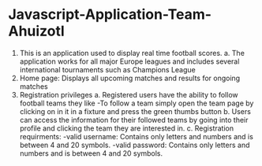 # Javascript-Application-Team-Ahuizotl

1. This is an application used to display real time football scores.
  a. The application works for all major Europe leagues and includes several international tournaments such as Champions League
2. Home page: Displays all upcoming matches and results for ongoing matches
3. Registration privileges
  a. Registered users have the ability to follow football teams they like
    -To follow a team simply open the team page by clicking on in it in a fixture and press the green thumbs button
  b. Users can access the information for their followed teams by going into their profile and clicking the team they are interested in.
  c. Registration requirments:
    -valid username: Contains only letters and numbers and is between 4 and 20 symbols.
    -valid password: Contains only letters and numbers and is between 4 and 20 symbols.
